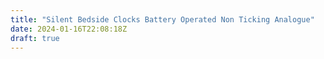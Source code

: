 ```yaml
---
title: "Silent Bedside Clocks Battery Operated Non Ticking Analogue"
date: 2024-01-16T22:08:18Z
draft: true
---
```


